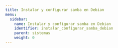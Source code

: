 ```yaml
---
title: Instalar y configurar samba en Debian
menu:
  sidebar:
    name: Instalar y configurar samba en Debian
    identifier: instalar_configurar_samba_debian
    parent: sistemas
    weight: 0
---
```

